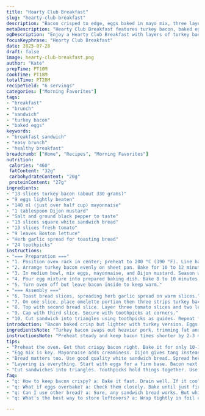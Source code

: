 ```yaml
---
title: "Hearty Club Breakfast"
slug: "hearty-club-breakfast"
description: "Bacon crisped to edge, eggs baked in mayo mix, three layers toast sandwich with fresh tomato and lettuce. Quick bake and instant assembly. Shift in ingredient amounts down by about 30 slightly. Use turkey bacon and Dijon mustard instead. Bread toasted with herb garlic spread. Timings shortened by 3-4 minutes overall. Four toothpicks per sandwich. Split omelette pieces, bacon warm in oven while assembling the layers. Cut into triangles for quick eating. Modern twist on classic club with tangy mustard and herb crunch. No nuts, no dairy, lactose free."
metaDescription: "Hearty Club Breakfast features turkey bacon, baked eggs with mayo and Dijon, layered toast with fresh veggies. Perfect quick brunch fix."
ogDescription: "Enjoy a Hearty Club Breakfast with layers of turkey bacon, creamy eggs, and fresh greens between toasted garlic herb bread. Quick and satisfying."
focusKeyphrase: "Hearty Club Breakfast"
date: 2025-07-28
draft: false
image: hearty-club-breakfast.png
author: "Kate"
prepTime: PT10M
cookTime: PT18M
totalTime: PT28M
recipeYield: "6 servings"
categories: ["Morning Favorites"]
tags:
- "breakfast"
- "brunch"
- "sandwich"
- "turkey bacon"
- "baked eggs"
keywords:
- "breakfast sandwich"
- "easy brunch"
- "healthy breakfast"
breadcrumb: ["Home", "Recipes", "Morning Favorites"]
nutrition: 
 calories: "460"
 fatContent: "32g"
 carbohydrateContent: "20g"
 proteinContent: "27g"
ingredients:
- "13 slices turkey bacon (about 330 grams)"
- "9 eggs lightly beaten"
- "140 ml (just over half cup) mayonnaise"
- "1 tablespoon Dijon mustard"
- "Salt and ground black pepper to taste"
- "13 slices square white sandwich bread"
- "13 slices fresh tomato"
- "9 leaves Boston lettuce"
- "Herb garlic spread for toasting bread"
- "24 toothpicks"
instructions:
- "=== Preparation ==="
- "1. Position oven rack in center; preheat to 200 °C (390 °F). Line baking sheet with parchment paper. Also line 35 x 23 cm (14 x 9 inch) baking dish with parchment, letting edges overhang. Lightly oil parchment and sides."
- "2. Arrange turkey bacon evenly on sheet pan. Bake for 10 to 12 minutes until golden and crisp. Drain on paper towels. Set aside."
- "3. In medium bowl, mix eggs, mayonnaise, and Dijon mustard. Season well with salt and pepper."
- "4. Pour egg mixture into prepared baking dish. Bake 8 to 10 minutes until just set and slightly moist inside. Cut omelette into 6 portions. Remove from oven."
- "5. Turn oven off but leave bacon inside to keep warm."
- "=== Assembly ==="
- "6. Toast bread slices, spreading herb garlic spread on warm slices."
- "7. On one slice, place omelette portion then three strips turkey bacon."
- "8. Top with second bread slice. Layer three tomato slices and two lettuce leaves."
- "9. Cap with third slice. Secure with toothpicks at corners."
- "10. Cut sandwich into triangles using toothpicks as guides. Repeat for remaining sandwiches."
introduction: "Bacon baked crisp but lighter with turkey version. Eggs blended with mayo and punchy mustard to add tang. Toast given garlic herb rub. Three layers hold it all. Tomato slices give moisture, lettuce adds crunch. Simple, speedy, rich breakfast or brunch option. No nuts, no dairy used here, lactose free approach. Slightly smaller quantities reduced by roughly 30 percent from full fat version. Timing shortened to get crisp bacon fast, eggs just firm. Classic club sandwich layers but trimmed down with fresh twist. Toothpicks hold corner stacks safe, triangles ready quick. Oven keeps bacon warm while building the sandwich. Each bite salty, creamy, crunchy. Great for busy mornings or weekend fun brunch tables."
ingredientsNote: "Turkey bacon swaps out heavier pork, trimming fat and calories yet retaining smoky crunch. Dijon mustard added to mayonnaise mix brings tang and a little heat instead of plain mayo, giving egg bake sharper flavor. Bread toasted with a garlic herb spread replaces plain toast for more depth and aroma. Tomato and Boston lettuce kept as crisp moisture and fresh greens. Quantities reduced roughly 30 percent—less bread, eggs, bacon—to serve six portions instead of original twelve slices of bacon and dozen eggs. Toothpicks ensure stable sandwich layers. Ingredients chosen with no nuts, no lactose, no dairy for allergen considerations. Simple pantry staples mostly, slight upgrade with Dijon and herb spread."
instructionsNote: "Preheat steady and keep bacon times shorter by 2-3 minutes to avoid over-crisping turkey bacon, which cooks faster than pork bacon. Egg bake similar but reduced slightly in time due to less volume and added mustard that speeds firming. Assemble sandwiches while bacon keeps warm in cooled oven, efficient workflow. Toast bread well with garlic herb spread to add taste and avoid dry bread. Layer carefully, start from bottom with egg then bacon for protein foundation, then tomato and lettuce for moisture and crunch, capped with final toast slice. Toothpicks pushed in four corners stabilize sandwich for neat triangle cuts. Serve fresh, portions structured for brunch or early lunch plate."
tips:
- "Preheat the oven. Get that crispy bacon right. Bake it for only 10-12 minutes. Drain on paper towels. Keep it warm. Hang in there, bread time next."
- "Egg mix is key. Mayonnaise adds creaminess. Dijon gives tang instead of plain mayo. Blend well. Season with salt. Pepper to taste. Bake until just set. Watch closely."
- "Bread matters too. Use good quality white sandwich bread. Spread herb garlic mix generously. Toast until golden. Adds flavor. Crunch to the layers. Avoid dry bites."
- "Layering is everything. Start with eggs for a firm base. Bacon next for a protein boost. Stack on tomatoes for moisture. Finish with crisp lettuce. Top with another slice."
- "Cut sandwiches into triangles. Toothpicks hold things together. Use four per sandwich. Makes it sturdy. Helps with quick eating. Choose sharp knifes for clean cuts."
faq:
- "q: How to keep bacon crispy? a: Bake it fast. Drain well. If it cools, keep in turned-off oven. Warm before assembling."
- "q: What if eggs overbake? a: Check them closely. Bake until just firm. Remove when needed. Can cook fast with added mustard."
- "q: Can I use other bread? a: Sure, any sandwich bread works. But white bread toasts best. Preferably use something soft. Adds comfort."
- "q: What's the best way to store leftovers? a: Wrap tightly in foil or plastic. Refrigerate. Reheat in oven before serving. Avoid microwaves."

---
```

